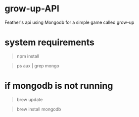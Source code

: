 # grow-up-API
Feather's api using Mongodb for a simple game called grow-up


# system requirements 
> npm install

> ps aux | grep mongo

# if mongodb is not running 
> brew update

> brew install mongodb
